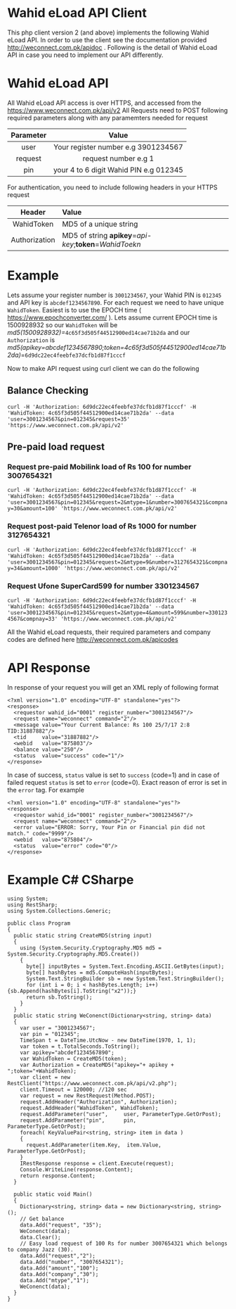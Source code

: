 # Wahid eLoad API Client
This php client version 2 (and above) implements the following Wahid eLoad API. In order to use the client see the documentation provided http://weconnect.com.pk/apidoc . Following is the detail of Wahid eLoad API in case you need to implement our API differently.

# Wahid eLoad API
All Wahid eLoad API access is over HTTPS, and accessed from the https://www.weconnect.com.pk/api/v2 
All Requests need to POST following required parameters along with any paramemters needed for request

| Parameter | Value |
|:--------:|:---------------:|
| user     | Your register number e.g 3901234567 |
| request  | request number e.g 1 |
| pin      | your 4 to 6 digit Wahid PIN e.g 012345 |

For authentication, you need to include following headers in your HTTPS request

| Header | Value
|:-----:|:--------|
| WahidToken | MD5 of a unique string |e a unique 
| Authorization | MD5 of string **apikey**=*api-key*;**token**=*WahidToekn* |

# Example
Lets assume your register number is ```3001234567```, your Wahid PIN is ```012345``` and API key is ```abcdef1234567890```. For each request we need to have unique ```WahidToken```. Easiest is to use the EPOCH time ( https://www.epochconverter.com/ ). Lets assume current EPOCH time is 1500928932 so our ```WahidToken``` will be *md5(1500928932)=*```4c65f3d505f44512900ed14cae71b2da``` and our ```Authorization``` is *md5(apikey=abcdef1234567890;token=4c65f3d505f44512900ed14cae71b2da)*=```6d9dc22ec4feebfe37dcfb1d87f1cccf```

Now to make API request using curl client we can do the following

## Balance Checking
```curl -H 'Authorization: 6d9dc22ec4feebfe37dcfb1d87f1cccf' -H 'WahidToken: 4c65f3d505f44512900ed14cae71b2da' --data 'user=3001234567&pin=012345&request=35' 'https://www.weconnect.com.pk/api/v2'```

## Pre-paid load request
### Request pre-paid Mobilink load of Rs 100 for number 3007654321
```curl -H 'Authorization: 6d9dc22ec4feebfe37dcfb1d87f1cccf' -H 'WahidToken: 4c65f3d505f44512900ed14cae71b2da' --data 'user=3001234567&pin=012345&request=2&mtype=1&number=3007654321&compnay=30&amount=100' 'https://www.weconnect.com.pk/api/v2'```

### Request post-paid Telenor load of Rs 1000 for number 3127654321
```curl -H 'Authorization: 6d9dc22ec4feebfe37dcfb1d87f1cccf' -H 'WahidToken: 4c65f3d505f44512900ed14cae71b2da' --data 'user=3001234567&pin=012345&request=2&mtype=9&number=3127654321&compnay=34&amount=1000' 'https://www.weconnect.com.pk/api/v2'```

### Request Ufone SuperCard599 for number 3301234567
```curl -H 'Authorization: 6d9dc22ec4feebfe37dcfb1d87f1cccf' -H 'WahidToken: 4c65f3d505f44512900ed14cae71b2da' --data 'user=3001234567&pin=012345&request=2&mtype=4&amount=599&number=3301234567&compnay=33' 'https://www.weconnect.com.pk/api/v2'```

All the Wahid eLoad requests, their required parameters and company codes are defined here http://weconnect.com.pk/apicodes

# API Response
In response of your request you will get an XML reply of following format
```
<?xml version="1.0" encoding="UTF-8" standalone="yes"?>
<response>
  <requestor wahid_id="0001" register_number="3001234567"/>
  <request name="weconnect" command="2"/>
  <message value="Your Current Balance: Rs 100 25/7/17 2:8 TID:31887882"/>
  <tid     value="31887882"/>
  <webid   value="875803"/>
  <balance value="250"/>
  <status  value="success" code="1"/>
</response>
```

In case of success, ```status``` value is set to ```success``` (code=1) and in case of failed request ```status``` is set to ```error``` (code=0). Exact reason of error is set in the ```error``` tag. For example

```
<?xml version="1.0" encoding="UTF-8" standalone="yes"?>
<response>
  <requestor wahid_id="0001" register_number="3001234567"/>
  <request name="weconnect" command="2"/>
  <error value="ERROR: Sorry, Your Pin or Financial pin did not match." code="9999"/>
  <webid   value="875804"/>
  <status  value="error" code="0"/>
</response>
```

# Example C# CSharpe
```
using System;
using RestSharp;
using System.Collections.Generic;
					
public class Program
{
  public static string CreateMD5(string input)
  {
    using (System.Security.Cryptography.MD5 md5 = System.Security.Cryptography.MD5.Create())
    {
      byte[] inputBytes = System.Text.Encoding.ASCII.GetBytes(input);
      byte[] hashBytes = md5.ComputeHash(inputBytes);
      System.Text.StringBuilder sb = new System.Text.StringBuilder();
      for (int i = 0; i < hashBytes.Length; i++){sb.Append(hashBytes[i].ToString("x2"));}
      return sb.ToString();
    }
  }
  public static string WeConenct(Dictionary<string, string> data)
  {
    var user = "3001234567";
    var pin = "012345";
    TimeSpan t = DateTime.UtcNow - new DateTime(1970, 1, 1);
    var token = t.TotalSeconds.ToString();
    var apikey="abcdef1234567890";		
    var WahidToken = CreateMD5(token);
    var Authorization = CreateMD5("apikey="+ apikey + ";token="+WahidToken);
    var client = new RestClient("https://www.weconnect.com.pk/api/v2.php");
    client.Timeout = 120000; //120 sec
    var request = new RestRequest(Method.POST);
    request.AddHeader("Authorization", Authorization);
    request.AddHeader("WahidToken", WahidToken);
    request.AddParameter("user",     user, ParameterType.GetOrPost);
    request.AddParameter("pin",      pin,     ParameterType.GetOrPost);
    foreach( KeyValuePair<string, string> item in data )
    {
      request.AddParameter(item.Key,  item.Value, ParameterType.GetOrPost);
    }
    IRestResponse response = client.Execute(request);
    Console.WriteLine(response.Content);
    return response.Content;
  }

  public static void Main()
  {
    Dictionary<string, string> data = new Dictionary<string, string>();
    // Get balance
    data.Add("request", "35");
    WeConenct(data);
    data.Clear();
    // Easy load request of 100 Rs for number 3007654321 which belongs to company Jazz (30).
    data.Add("request","2");
    data.Add("number", "3007654321");
    data.Add("amount","100");
    data.Add("company","30");
    data.Add("mtype","1");
    WeConenct(data);
  }
}
```
